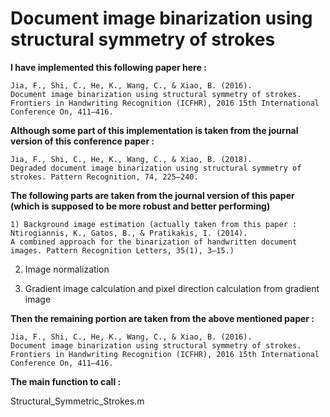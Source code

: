 # Document image binarization using structural symmetry of strokes

**I have implemented this following paper here :**
```
Jia, F., Shi, C., He, K., Wang, C., & Xiao, B. (2016). 
Document image binarization using structural symmetry of strokes. Frontiers in Handwriting Recognition (ICFHR), 2016 15th International Conference On, 411–416.
```

**Although some part of this implementation is taken from the journal version of this conference paper :**
```
Jia, F., Shi, C., He, K., Wang, C., & Xiao, B. (2018). 
Degraded document image binarization using structural symmetry of strokes. Pattern Recognition, 74, 225–240. 
```

**The following parts are taken from the journal version of this paper (which is supposed to be more robust and better performing)**
```
1) Background image estimation (actually taken from this paper : 
Ntirogiannis, K., Gatos, B., & Pratikakis, I. (2014). 
A combined approach for the binarization of handwritten document images. Pattern Recognition Letters, 35(1), 3–15.)
```
2) Image normalization 

3) Gradient image calculation and pixel direction calculation from gradient image

**Then the remaining portion are taken from the above mentioned paper :**
```
Jia, F., Shi, C., He, K., Wang, C., & Xiao, B. (2016). 
Document image binarization using structural symmetry of strokes. Frontiers in Handwriting Recognition (ICFHR), 2016 15th International Conference On, 411–416.
```


**The main function to call :**

Structural_Symmetric_Strokes.m 
